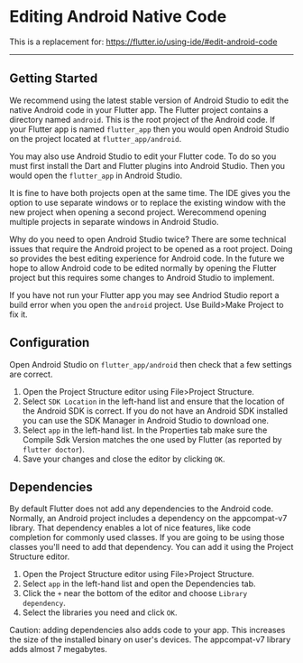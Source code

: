 # Editing Android Native Code

This is a replacement for:
https://flutter.io/using-ide/#edit-android-code

***

## Getting Started

We recommend using the latest stable version of
Android Studio to edit the native Android
code in your Flutter app. The Flutter project contains a directory
named `android`. This is the root project of the Android code.
If your Flutter app is named `flutter_app` then you would open
Android Studio on the project located at `flutter_app/android`.

You may also use Android Studio to edit your Flutter code.
To do so you must first install the Dart and Flutter plugins
into Android Studio. Then you would open the `flutter_app` in
Android Studio.

It is fine to have both projects open at the same time. The
IDE gives you the option to use separate
windows or to replace the existing window with the new project
when opening a second project. Werecommend opening multiple
projects in separate windows in Android Studio.

Why do you need to open Android Studio twice? There are some
technical issues that require the Android project to be opened
as a root project. Doing so provides the best editing
experience for Android code. In the future we hope to allow
Android code to be edited normally by opening the Flutter
project but this requires some changes to Android Studio to
implement.

If you have not run your Flutter app you may see Andriod Studio
report a build error when you open the `android` project.
Use Build>Make Project to fix it.

## Configuration

Open Android Studio on `flutter_app/android` then check
that a few settings are correct.
1. Open the Project Structure editor using File>Project Structure.
2. Select `SDK Location` in the left-hand list and ensure
that the location of the
Android SDK is correct. If you do not have an Android SDK
installed you can use the SDK Manager in Android Studio
to download one.
3. Select `app` in the left-hand list. In the Properties tab
make sure the Compile Sdk Version matches
the one used by Flutter (as reported by `flutter doctor`).
4. Save your changes and close the editor by clicking `OK`.

## Dependencies

By default Flutter does not add any dependencies to the
Android code. Normally, an Android project includes a
dependency on the appcompat-v7 library. That dependency
enables a lot of nice features, like code completion for
commonly used classes. If you are going to be using those
classes you'll need to add that dependency. You can add it
using the Project Structure editor.
1. Open the Project Structure editor using File>Project Structure.
2. Select `app` in the left-hand list and open the
Dependencies tab.
3. Click the `+` near the bottom of the editor and choose
`Library dependency`.
4. Select the libraries you need and click `OK`.

Caution: adding dependencies also adds code to your app.
This increases the size of the installed binary on user's
devices. The appcompat-v7 library adds almost 7 megabytes.
